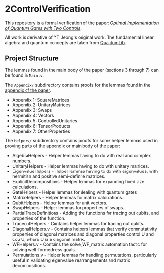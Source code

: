 # 2ControlVerification

This repository is a formal verification of the paper:
[_Optimal Implementation of Quantum Gates with Two Controls_](https://www.sciencedirect.com/science/article/pii/S0024379524001356).

All work is derivative of YT Jeong's original work. The fundamental linear
algebra and quantum concepts are taken from
[QuantumLib](https://github.com/inQWIRE/QuantumLib).

## Project Structure

The lemmas found in the main body of the paper (sections 3 through 7) can be
found in `Main.v`.

The `Appendix/` subdirectory contains proofs for the lemmas found in the
[appendix of the paper](https://www.sciencedirect.com/science/article/pii/S0024379524001356#se0090).

- Appendix 1: SquareMatrices
- Appendix 2: UnitaryMatrices
- Appendix 3: Swaps
- Appendix 4: Vectors
- Appendix 5: ControlledUnitaries
- Appendix 6: TensorProducts
- Appendix 7: OtherProperties

The `Helpers/` subdirectory contains proofs for some helper lemmas used in
proving parts of the appendix or main body of the paper:

- AlgebraHelpers - Helper lemmas having to do with real and complex numbers.
- UnitaryHelpers - Helper lemmas having to do with unitary matrices.
- EigenvalueHelpers - Helper lemmas having to do with eigenvalues, with
  hermitian and positive semi-definite matrices.
- ExplicitDecompositions - Helper lemmas for expanding fixed size calculations.
- GateHelpers - Helper lemmas for dealing with quantum gates.
- MatrixHelpers - Helper lemmas for matrix calculations.
- QubitHelpers - Helper lemmas for unit vectors.
- SwapHelpers - Helper lemmas for properties of swaps.
- PartialTraceDefinitions - Adding the functions for tracing out qubits, and
  properties of the function.
- TraceoutHelpers - Contains helper lemmas for tracing out qubits.
- DiagonalHelpers.v - Contains helpers lemmas that verify commutativity properties of diagonal matrices and diagonal properties control U and ccu U, where U is a diagonal matrix.
- WFHelpers.v - Contains the solve_WF_matrix automation tactic for solving well-formedness goals.
- Permutations.v - Helper lemmas for handling permutations, particularly useful in validating eigenvalue rearrangements and matrix decompositions.
